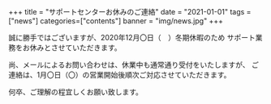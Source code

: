 +++
title = "サポートセンターお休みのご連絡"
date = "2021-01-01"
tags = ["news"]
categories=["contents"]
banner = "img/news.jpg"
+++

誠に勝手ではございますが、2020年12月〇日（　）冬期休暇のため
サポート業務をお休みとさせていただきます。
 
尚、メールによるお問い合わせは、休業中も通常通り受付をいたしますが、
ご連絡は、1月〇日（〇）の営業開始後順次ご対応させていただきます。
 
何卒、ご理解の程宜しくお願い致します。
